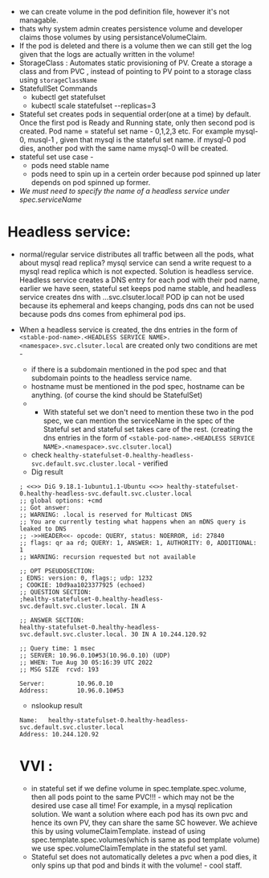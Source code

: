 - we can create volume in the pod definition file, however it's not managable.
- thats why system admin creates persistence volume and developer claims those volumes by using persistanceVolumeClaim. 
- If the pod is deleted and there is a volume then we can still get the log given that the logs are actually written in the volume!
- StorageClass : Automates static provisioning of PV. Create a storage a class and from PVC , instead of pointing to PV point to a storage class using `storageClassName`
- StatefullSet Commands
    - kubectl get statefulset
    - kubectl scale statefulset <NAME> --replicas=3
- Stateful set creates pods in sequential order(one at a time) by default. Once the first pod is Ready and Running state, only then second pod is created. Pod name = stateful set name - 0,1,2,3 etc. For example mysql-0, musql-1 , given that mysql is the stateful set name. if mysql-0 pod dies, another pod with the same name mysql-0 will be created.
- stateful set use case - 
    - pods need stable name 
    - pods need to spin up in a certein order because pod spinned up later depends on pod spinned up former.
- *We must need to specify the name of a headless service under spec.serviceName*

# Headless service:
- normal/regular service distributes all traffic between all the pods, what about mysql read replica? mysql service can send a write request to a mysql read replica which is not expected. Solution is headless service. Headless service creates a DNS entry for each pod with their pod name, earlier we have seen, stateful set keeps pod name stable, and headless service creates dns with <stable-pod-name>.<HEADLESS SERVICE NAME>.<namespace>.svc.clsuter.local! POD ip can not be used because its ephemeral and keeps changing, pods dns can not be used because pods dns comes from ephimeral pod ips.

- When a headless service is created, the dns entries in the form of `<stable-pod-name>.<HEADLESS SERVICE NAME>.<namespace>.svc.clsuter.local` are created only two conditions are met - 
    - if there is a subdomain mentioned in the pod spec and that subdomain points to the headless service name.
    - hostname must be mentioned in the pod spec, hostname can be anything. (of course the kind should be StatefulSet)
    - * With stateful set we don't need to mention these two in the pod spec, we can mention the serviceName in the spec of the Stateful set and stateful set takes care of the rest. (creating the dns entries in the form of `<stable-pod-name>.<HEADLESS SERVICE NAME>.<namespace>.svc.clsuter.local`)
    - check `healthy-statefulset-0.healthy-headless-svc.default.svc.cluster.local` - verified
    - Dig result
    ```
    ; <<>> DiG 9.18.1-1ubuntu1.1-Ubuntu <<>> healthy-statefulset-0.healthy-headless-svc.default.svc.cluster.local
    ;; global options: +cmd
    ;; Got answer:
    ;; WARNING: .local is reserved for Multicast DNS
    ;; You are currently testing what happens when an mDNS query is leaked to DNS
    ;; ->>HEADER<<- opcode: QUERY, status: NOERROR, id: 27840
    ;; flags: qr aa rd; QUERY: 1, ANSWER: 1, AUTHORITY: 0, ADDITIONAL: 1
    ;; WARNING: recursion requested but not available

    ;; OPT PSEUDOSECTION:
    ; EDNS: version: 0, flags:; udp: 1232
    ; COOKIE: 10d9aa1023377925 (echoed)
    ;; QUESTION SECTION:
    ;healthy-statefulset-0.healthy-headless-svc.default.svc.cluster.local. IN A

    ;; ANSWER SECTION:
    healthy-statefulset-0.healthy-headless-svc.default.svc.cluster.local. 30 IN A 10.244.120.92

    ;; Query time: 1 msec
    ;; SERVER: 10.96.0.10#53(10.96.0.10) (UDP)
    ;; WHEN: Tue Aug 30 05:16:39 UTC 2022
    ;; MSG SIZE  rcvd: 193

    Server:         10.96.0.10
    Address:        10.96.0.10#53
    ```
    - nslookup result
    ```
    Name:   healthy-statefulset-0.healthy-headless-svc.default.svc.cluster.local
    Address: 10.244.120.92
    ```

    # VVI : 
    - in stateful set if we define volume in spec.template.spec.volume, then all pods point to the same PVC!!! - which may not be the desired use case all time! For example, in a mysql replication solution. We want a solution where each pod has its own pvc and hence its own PV, they can share the same SC however. We achieve this by using volumeClaimTemplate. instead of using spec.template.spec.volumes(which is same as pod template volume) we use spec.volumeClaimTemplate in the stateful set yaml.
    - Stateful set does not automatically deletes a pvc when a pod dies, it only spins up that pod and binds it with the volume! - cool staff.